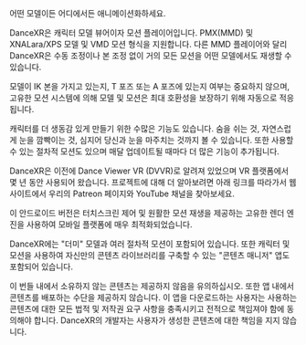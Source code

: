 어떤 모델이든 어디에서든 애니메이션화하세요.

DanceXR은 캐릭터 모델 뷰어이자 모션 플레이어입니다. PMX(MMD) 및 XNALara/XPS 모델 및 VMD 모션 형식을 지원합니다. 다른 MMD 플레이어와 달리 DanceXR은 수동 조정이나 본 조정 없이 거의 모든 모션을 어떤 모델에서도 재생할 수 있습니다.

모델이 IK 본을 가지고 있는지, T 포즈 또는 A 포즈에 있는지 여부는 중요하지 않으며, 고유한 모션 시스템에 의해 모델 및 모션은 최대 호환성을 보장하기 위해 자동으로 적응됩니다.

캐릭터를 더 생동감 있게 만들기 위한 수많은 기능도 있습니다. 숨을 쉬는 것, 자연스럽게 눈을 깜빡이는 것, 심지어 당신과 눈을 마주치는 것까지 볼 수 있습니다. 또한 사용할 수 있는 절차적 모션도 있으며 매달 업데이트될 때마다 더 많은 기능이 추가됩니다.

DanceXR은 이전에 Dance Viewer VR (DVVR)로 알려져 있었으며 VR 플랫폼에서 몇 년 동안 사용되어 왔습니다. 프로젝트에 대해 더 알아보려면 아래 링크를 따라가서 웹사이트에서 우리의 Patreon 페이지와 YouTube 채널을 찾아보세요.

이 안드로이드 버전은 터치스크린 제어 및 원활한 모션 재생을 제공하는 고유한 렌더 엔진을 사용하여 모바일 플랫폼에 매우 최적화되었습니다.

DanceXR에는 "더미" 모델과 여러 절차적 모션이 포함되어 있습니다. 또한 캐릭터 및 모션을 사용하여 자신만의 콘텐츠 라이브러리를 구축할 수 있는 "콘텐츠 매니저" 앱도 포함되어 있습니다.

이 번들 내에서 소유하지 않는 콘텐츠는 제공하지 않음을 유의하십시오. 또한 앱 내에서 콘텐츠를 배포하는 수단을 제공하지 않습니다. 이 앱을 다운로드하는 사용자는 사용하는 콘텐츠에 대한 모든 법적 및 저작권 요구 사항을 충족시키고 전적으로 책임져야 함에 동의해야 합니다. DanceXR의 개발자는 사용자가 생성한 콘텐츠에 대한 책임을 지지 않습니다.